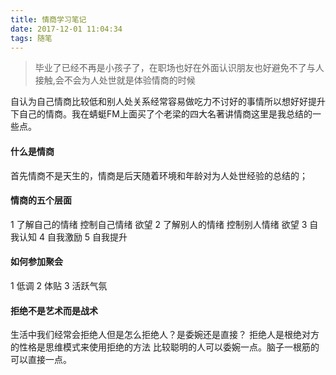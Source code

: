 ```yaml
---
title: 情商学习笔记
date: 2017-12-01 11:04:34
tags: 随笔
---
```


> 毕业了已经不再是小孩子了，在职场也好在外面认识朋友也好避免不了与人接触,会不会为人处世就是体验情商的时候
> 

自认为自己情商比较低和别人处关系经常容易做吃力不讨好的事情所以想好好提升下自己的情商。我在蜻蜓FM上面买了个老梁的四大名著讲情商这里是我总结的一些点。

<!--more-->


#### 什么是情商
首先情商不是天生的，情商是后天随着环境和年龄对为人处世经验的总结的；

#### 情商的五个层面
1  了解自己的情绪  控制自己情绪 欲望
2  了解别人的情绪  控制别人情绪 欲望
3  自我认知 
4  自我激励
5  自我提升


#### 如何参加聚会

1  低调
2  体贴
3  活跃气氛

#### 拒绝不是艺术而是战术
生活中我们经常会拒绝人但是怎么拒绝人？是委婉还是直接？
拒绝人是根绝对方的性格是思维模式来使用拒绝的方法 比较聪明的人可以委婉一点。脑子一根筋的可以直接一点。








